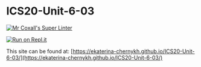 # ICS20-Unit-6-03

[![Mr Coxall's Super Linter](https://github.com/ekaterina-chernykh/ICS20-Unit-6-03/workflows/Mr%20Coxall's%20Super%20Linter/badge.svg)](https://github.com/ekaterina-chernykh/ICS20-Unit-6-03/actions)

[![Run on Repl.it](https://repl.it/badge/github/ekaterina-chernykh/ICS20-Unit-6-03)](https://repl.it/github/ekaterina-chernykh/ICS20-Unit-6-03)

This site can be found at: [https://ekaterina-chernykh.github.io/ICS20-Unit-6-03/](https://ekaterina-chernykh.github.io/ICS20-Unit-6-03/)
